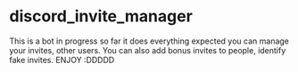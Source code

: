 # discord_invite_manager
This is a bot in progress so far it does everything expected you can manage your invites, other users. You can also add bonus invites to people, identify fake invites. ENJOY :DDDDD
